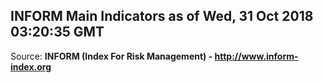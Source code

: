 ## INFORM Main Indicators as of Wed, 31 Oct 2018 03:20:35 GMT

Source: **INFORM (Index For Risk Management) - http://www.inform-index.org**